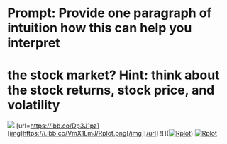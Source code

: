 # Prompt: Provide one paragraph of intuition how this can help you interpret
# the stock market? Hint: think about the stock returns, stock price, and volatility
![]([url=https://ibb.co/Dp3J1pz][img]https://i.ibb.co/VmX1LmJ/Rplot.png[/img][/url])
[url=https://ibb.co/Dp3J1pz][img]https://i.ibb.co/VmX1LmJ/Rplot.png[/img][/url]
![](<a href="https://ibb.co/Dp3J1pz"><img src="https://i.ibb.co/VmX1LmJ/Rplot.png" alt="Rplot" border="0"></a>)
<a href="https://ibb.co/Dp3J1pz"><img src="https://i.ibb.co/VmX1LmJ/Rplot.png" alt="Rplot" border="0"></a>

